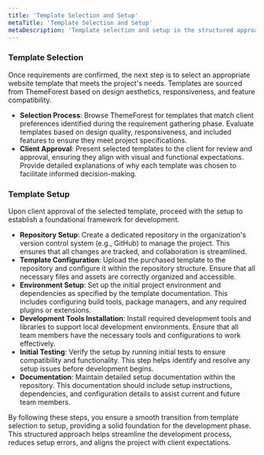 ```yaml
---
title: 'Template Selection and Setup'
metaTitle: 'Template Selection and Setup'
metaDescription: 'Template selection and setup in the structured approach to modern website development.'
---
```


### Template Selection

Once requirements are confirmed, the next step is to select an appropriate website template that meets the project's needs. Templates are sourced from ThemeForest based on design aesthetics, responsiveness, and feature compatibility.

- **Selection Process**: Browse ThemeForest for templates that match client preferences identified during the requirement gathering phase. Evaluate templates based on design quality, responsiveness, and included features to ensure they meet project specifications.
- **Client Approval**: Present selected templates to the client for review and approval, ensuring they align with visual and functional expectations. Provide detailed explanations of why each template was chosen to facilitate informed decision-making.

### Template Setup

Upon client approval of the selected template, proceed with the setup to establish a foundational framework for development.

- **Repository Setup**: Create a dedicated repository in the organization's version control system (e.g., GitHub) to manage the project. This ensures that all changes are tracked, and collaboration is streamlined.
- **Template Configuration**: Upload the purchased template to the repository and configure it within the repository structure. Ensure that all necessary files and assets are correctly organized and accessible.
- **Environment Setup**: Set up the initial project environment and dependencies as specified by the template documentation. This includes configuring build tools, package managers, and any required plugins or extensions.
- **Development Tools Installation**: Install required development tools and libraries to support local development environments. Ensure that all team members have the necessary tools and configurations to work effectively.
- **Initial Testing**: Verify the setup by running initial tests to ensure compatibility and functionality. This step helps identify and resolve any setup issues before development begins.
- **Documentation**: Maintain detailed setup documentation within the repository. This documentation should include setup instructions, dependencies, and configuration details to assist current and future team members.

By following these steps, you ensure a smooth transition from template selection to setup, providing a solid foundation for the development phase. This structured approach helps streamline the development process, reduces setup errors, and aligns the project with client expectations.
